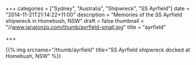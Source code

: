 +++
categories = ["Sydney", "Australia", "Shipwreck", "SS Ayrfield"]
date = "2014-11-21T21:14:22+11:00"
description = "Memories of the SS Ayrfield shipwreck in Homebush, NSW"
draft = false
thumbnail = "//www.janalonzo.com/thumb/ayrfield-small.jpg"
title = "ayrfield"

+++

{{% img srcname="/thumb/ayrfield" title="SS Ayrfield shipwreck docked at Homebush, NSW" %}}
